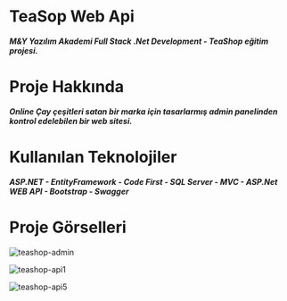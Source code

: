 # TeaSop Web Api
***M&Y Yazılım Akademi Full Stack .Net Development - TeaShop eğitim projesi.***


# Proje Hakkında
***Online Çay çeşitleri satan bir marka için tasarlarmış admin panelinden kontrol edelebilen bir web sitesi.***


# Kullanılan Teknolojiler
***ASP.NET - EntityFramework - Code First - SQL Server - MVC - ASP.Net WEB API - Bootstrap - Swagger***

# Proje Görselleri
![teashop-admin](https://github.com/MertErdoganJr/TeaShopApi/assets/104645872/037fc480-0217-46ca-9525-cf863a0f9051)

![teashop-api1](https://github.com/MertErdoganJr/TeaShopApi/assets/104645872/52563f3c-badf-4d10-9132-542cdbffadad)

![teashop-api5](https://github.com/MertErdoganJr/TeaShopApi/assets/104645872/96f5a03d-cd23-45b1-9242-096f51ea8d75)



